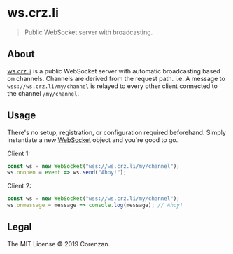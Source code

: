# ws.crz.li

> Public WebSocket server with broadcasting.

## About

[ws.crz.li](https://ws.crz.li) is a public WebSocket server with automatic broadcasting based on channels. Channels are derived from the request path. i.e. A message to `wss://ws.crz.li/my/channel` is relayed to every other client connected to the channel `/my/channel`.

## Usage

There's no setup, registration, or configuration required beforehand. Simply instantiate a new [WebSocket](https://developer.mozilla.org/en-US/docs/Web/API/WebSocket) object and you're good to go.

Client 1:

```js
const ws = new WebSocket("wss://ws.crz.li/my/channel");
ws.onopen = event => ws.send("Ahoy!");
```

Client 2:

```js
const ws = new WebSocket("wss://ws.crz.li/my/channel");
ws.onmessage = message => console.log(message); // Ahoy!
```

## Legal

The MIT License © 2019 Corenzan.
